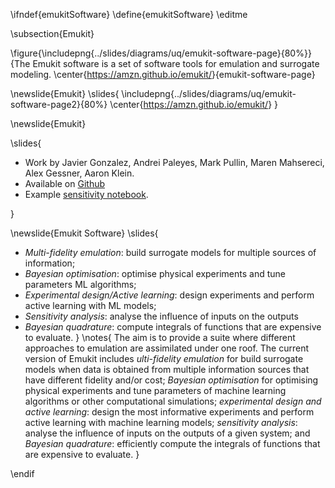 \ifndef{emukitSoftware}
\define{emukitSoftware}
\editme

\subsection{Emukit}

\figure{\includepng{../slides/diagrams/uq/emukit-software-page}{80%}}{The Emukit software is a set of software tools for emulation and surrogate modeling. \center{<https://amzn.github.io/emukit/>}{emukit-software-page}

\newslide{Emukit}
\slides{
\includepng{../slides/diagrams/uq/emukit-software-page2}{80%}
\center{<https://amzn.github.io/emukit/>}
}

\newslide{Emukit}

\slides{
* Work by Javier Gonzalez, Andrei Paleyes, Mark Pullin, Maren Mahsereci, Alex Gessner, Aaron Klein.
* Available on [Github](https://github.com/amzn/emukit)
* Example [sensitivity notebook](https://github.com/amzn/emukit/blob/develop/notebooks/Emukit-sensitivity-montecarlo.ipynb).

}

\newslide{Emukit Software}
\slides{
* *Multi-fidelity emulation*: build surrogate models for multiple sources of information;
* *Bayesian optimisation*: optimise physical experiments and tune parameters ML algorithms;
* *Experimental design/Active learning*: design experiments and perform active learning with ML models;
* *Sensitivity analysis*: analyse the influence of inputs on the outputs 
* *Bayesian quadrature*: compute integrals of functions that are expensive to evaluate.
}
\notes{
The aim is to provide a suite where different approaches to emulation are assimilated under one roof. The current version of Emukit includes *ulti-fidelity emulation* for build surrogate models when data is obtained from multiple information sources that have different fidelity and/or cost; *Bayesian optimisation* for optimising physical experiments and tune parameters of machine learning algorithms or other computational simulations; *experimental design and active learning*: design the most informative experiments and perform active learning with machine learning models; *sensitivity analysis*: analyse the influence of inputs on the outputs of a given system; and
*Bayesian quadrature*: efficiently compute the integrals of functions that are expensive to evaluate.
}

\endif
